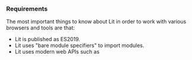 ### Requirements

The most important things to know about Lit in order to work with various
browsers and tools are that:

- Lit is published as ES2019.
- Lit uses "bare module specifiers" to import modules.
- Lit uses modern web APIs such as <template>, custom elements, shadow DOM,
    and ParentNode.

These features are supported by the latest versions of major browsers
(including Chrome, Edge, Safari, and Firefox) and most popular tools
(such as Rollup, Webpack, Babel, and Terser) with the exception of bare
module specifier support in browsers.



![Logo](https://raw.githubusercontent.com/Andres6936/Digital.Clock/master/docs/mock/Timer.jpg)

### How to use

> npm install adan-digital-clock

```html
<!DOCTYPE html>
<html lang="en">
<head>
    <meta charset="UTF-8" />
    <link rel="icon" type="image/svg+xml" href="/vite.svg" />
    <meta name="viewport" content="width=device-width, initial-scale=1.0" />
    <title>App</title>
    <!-- Added the link to module of digital clock -->
    <script type="module" src="node_modules/adan-digital-clock/dist/adan-digital-clock.js"></script>
</head>
<body>
    <!-- Use the Lit element as a normal tag of HTML -->
    <digital-clock theme="dark"></digital-clock>
    <digital-clock theme="light"></digital-clock>
</body>
</html>
```

Mock Design: [Lorenzo Buosi](https://dribbble.com/lorenzobuosi)

See [Page](https://dribbble.com/shots/1012575--Freebie-Timer)
